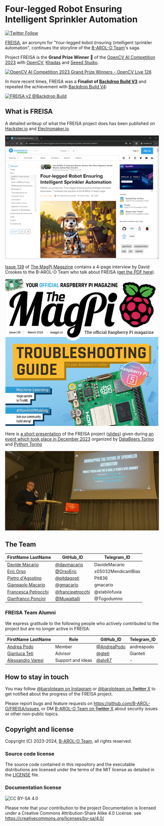 # Four-legged Robot Ensuring Intelligent Sprinkler Automation

[![Twitter Follow](https://img.shields.io/twitter/follow/baroloteam?label=%40baroloteam&style=social)](https://twitter.com/baroloteam)

<!-- [![2023-10-28-freisa-landing-page.png](https://github.com/B-AROL-O/FREISA/assets/90387263/720b1270-4645-444d-8c37-23f423472d9a)](https://www.hackster.io/projects/845012) -->

[FREISA](https://www.hackster.io/projects/845012), an acronym for "`F`our-legged `R`obot `E`nsuring `I`ntelligent `S`prinkler `A`utomation", continues the storyline of the [B-AROL-O Team](https://github.com/B-AROL-O?view_as=public)'s saga.

Project FREISA is the **Grand Prize Winner** 🥇 of the [OpenCV AI Competition 2023](https://www.hackster.io/contests/opencv-ai-competition-2023) with [OpenCV](https://www.hackster.io/opencv), [Khadas](https://www.hackster.io/khadas) and [Seeed Studio](https://www.hackster.io/seeed).

[![OpenCV AI Competition 2023 Grand Prize Winners - OpenCV Live 126](https://img.youtube.com/vi/iUe4N7yvpmA/0.jpg)](https://www.youtube.com/watch?v=iUe4N7yvpmA "OpenCV AI Competition 2023 Grand Prize Winners - OpenCV Live 126")

In more recent times, FREISA was a **Finalist of [Backdrop Build V3](https://backdropbuild.com/builds/v3/freisa)** and repeated the achievement with [Backdrop Build V4](https://backdropbuild.com/builds/v4/freisa):

[![FREISA v2 @Backdrop Build](https://img.youtube.com/vi/UnR6vbQ7b6U/0.jpg)](https://www.youtube.com/watch?v=UnR6vbQ7b6U "FREISA v2 @Backdrop Build")

## What is FREISA

A detailed writeup of what the FREISA project does has been published on [Hackster.io](https://www.hackster.io/projects/845012) and [Electromaker.io](https://www.electromaker.io/project/view/four-legged-robot-ensuring-intelligent-sprinkler-automation).

[![2024-01-27-freisa-hackster-page.png](assets/2024-01-27-freisa-hackster-page.png)](https://www.hackster.io/projects/845012)

[Issue 139](https://magpi.raspberrypi.com/issues/139) of [The MagPi Magazine](https://magpi.raspberrypi.com/) contains a 4-page interview by David Crookes to the B-AROL-O Team who talk about FREISA ([get the PDF here](https://magpi.raspberrypi.com/issues/139/pdf)).

[![2024-03-01-magpi139-cover.png](assets/2024-03-01-magpi139-cover.png)](https://magpi.raspberrypi.com/issues/139)

Here is [a short presentation](https://video.linux.it/w/xq3Z9khHJGTzv2NsNc1gK7?start=9m37&stop=20m23) of the FREISA project ([slides](https://speakerdeck.com/pythontorino/unwrapping-the-future-of-sprinkler-automation)) given during [an event which took place in December 2023](https://www.eventbrite.com/e/databeers-torino-episodio-17-tickets-754459006197) organized by [DataBeers Torino](https://twitter.com/databeerstorino) and [Python Torino](https://torino.python.it/)

[![2023-12-13-freisa-databeers.png](assets/2023-12-13-freisa-databeers.png)](https://video.linux.it/w/xq3Z9khHJGTzv2NsNc1gK7?start=9m37&stop=20m23)

## The Team

FirstName LastName | GitHub_ID                              | Telegram_ID
-------------------|----------------------------------------|---------------------
[Davide Macario](https://www.linkedin.com/in/davide-macario-b872b4225/) | [@davmacario](https://github.com/davmacario) | DavideMacario
[Eric Orso](https://www.linkedin.com/in/eric-orso-56934124a/) | [@OrsoEric](https://github.com/OrsoEric) | x05032MendicantBias
[Pietro d'Agostino](https://www.linkedin.com/in/pietro-d-agostino-9b8199212/) | [@pitdagosti](https://github.com/pitdagosti) | Pit836
[Gianpaolo Macario](https://www.linkedin.com/in/gmacario/) | [@gmacario](https://github.com/gmacario) | gmacario
[Francesca Petrocchi](https://www.linkedin.com/in/francescapetrocchi/) | [@francipetrocchi](https://github.com/francipetrocchi) | @stabilofuxia
[Gianfranco Poncini](https://www.linkedin.com/in/gianfranco-poncini-b0830340/) | [@Muwattalli](https://github.com/@Muwattalli) | @Togodumno

### FREISA Team Alumni

We express gratitude to the following people who actively contributed to the project but are no longer active in FREISA:

FirstName LastName | Role    | GitHub_ID                                    | Telegram_ID
-------------------|---------|----------------------------------------|---------------------
[Andrea Podo](https://www.linkedin.com/in/andrea-podo-a65209187) | Member  | [@AndreaPodo](https://github.com/AndreaPodo) | andreapodo
[Gianluca Teti](https://www.linkedin.com/in/gianluca-teti) | Advisor | [@gteti](https://github.com/gteti) | Gianteti
[Alessandro Varesi](https://www.linkedin.com/in/alessandrovaresi) | Support and ideas | [@alv67](https://github.com/alv67) | -

## How to stay in touch

You may follow [@baroloteam on Instagram](https://instagram.com/baroloteam) or [@baroloteam on ~~Twitter~~ X](https://x.com/baroloteam) to get notified about the progress of the FREISA project.

Please report bugs and feature requests on <https://github.com/B-AROL-O/FREISA/issues>, or DM [B-AROL-O Team on ~~Twitter~~ X](https://x.com/baroloteam) about security issues or other non-public topics.

## Copyright and license

Copyright (C) 2023-2024, [B-AROL-O Team](https://github.com/B-AROL-O), all rights reserved.

### Source code license

The source code contained in this repository and the executable distributions are licensed under the terms of the MIT license as detailed in the [LICENSE](LICENSE) file.

### Documentation license

![CC BY-SA 4.0](https://i.creativecommons.org/l/by-sa/4.0/88x31.png)

Please note that your contribution to the project Documentation is licensed under a Creative Commons Attribution-Share Alike 4.0 License. see <https://creativecommons.org/licenses/by-sa/4.0/>

<!-- EOF -->
